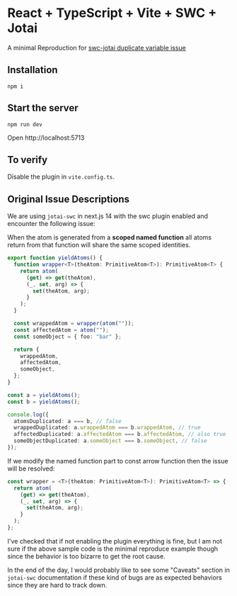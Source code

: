 # React + TypeScript + Vite + SWC + Jotai

A minimal Reproduction for [swc-jotai duplicate variable issue](https://github.com/pmndrs/swc-jotai/issues/25)

## Installation

```
npm i
```

## Start the server

```
npm run dev
```

Open http://localhost:5713

## To verify

Disable the plugin in `vite.config.ts`.

## Original Issue Descriptions

We are using `jotai-swc` in next.js 14 with the swc plugin enabled and encounter the following issue:

When the atom is generated from a **scoped named function** all atoms return from that function will share the same scoped identities.

```ts
export function yieldAtoms() {
  function wrapper<T>(theAtom: PrimitiveAtom<T>): PrimitiveAtom<T> {
    return atom(
      (get) => get(theAtom),
      (_, set, arg) => {
        set(theAtom, arg);
      }
    );
  }

  const wrappedAtom = wrapper(atom(""));
  const affectedAtom = atom("");
  const someObject = { foo: "bar" };

  return {
    wrappedAtom,
    affectedAtom,
    someObject,
  };
}
```

```ts
const a = yieldAtoms();
const b = yieldAtoms();

console.log({
  atomsDuplicated: a === b, // false
  wrappedDuplicated: a.wrappedAtom === b.wrappedAtom, // true
  affectedDuplicated: a.affectedAtom === b.affectedAtom, // also true
  someObjectDuplicated: a.someObject === b.someObject, // false
});
```

If we modify the named function part to const arrow function then the issue will be resolved:

```ts
const wrapper = <T>(theAtom: PrimitiveAtom<T>): PrimitiveAtom<T> => {
  return atom(
    (get) => get(theAtom),
    (_, set, arg) => {
      set(theAtom, arg);
    }
  );
};
```

I've checked that if not enabling the plugin everything is fine, but I am not sure if the above sample code is the minimal reproduce example though since the behavior is too bizarre to get the root cause.

In the end of the day, I would probably like to see some "Caveats" section in `jotai-swc` documentation if these kind of bugs are as expected behaviors since they are hard to track down.
